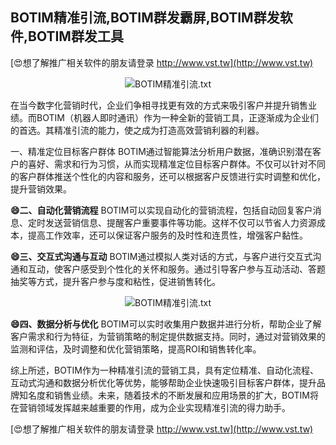 ## **BOTIM精准引流,BOTIM群发霸屏,BOTIM群发软件,BOTIM群发工具**

[😍想了解推广相关软件的朋友请登录 http://www.vst.tw](http://www.vst.tw)

 <center><img src="https://vst.tw/MP4/tuiguang/png/3.png" alt="BOTIM精准引流.txt"></center>

在当今数字化营销时代，企业们争相寻找更有效的方式来吸引客户并提升销售业绩。而BOTIM（机器人即时通讯）作为一种全新的营销工具，正逐渐成为企业们的首选。其精准引流的能力，使之成为打造高效营销利器的利器。

一、精准定位目标客户群体
BOTIM通过智能算法分析用户数据，准确识别潜在客户的喜好、需求和行为习惯，从而实现精准定位目标客户群体。不仅可以针对不同的客户群体推送个性化的内容和服务，还可以根据客户反馈进行实时调整和优化，提升营销效果。

**😄二、自动化营销流程**
BOTIM可以实现自动化的营销流程，包括自动回复客户消息、定时发送营销信息、提醒客户重要事件等功能。这样不仅可以节省人力资源成本，提高工作效率，还可以保证客户服务的及时性和连贯性，增强客户黏性。

**😄三、交互式沟通与互动**
BOTIM通过模拟人类对话的方式，与客户进行交互式沟通和互动，使客户感受到个性化的关怀和服务。通过引导客户参与互动活动、答题抽奖等方式，提升客户参与度和粘性，促进销售转化。

 <center><img src="https://vst.tw/MP4/tuiguang/png/7.png" alt="BOTIM精准引流.txt"></center>

**😄四、数据分析与优化**
BOTIM可以实时收集用户数据并进行分析，帮助企业了解客户需求和行为特征，为营销策略的制定提供数据支持。同时，通过对营销效果的监测和评估，及时调整和优化营销策略，提高ROI和销售转化率。

综上所述，BOTIM作为一种精准引流的营销工具，具有定位精准、自动化流程、互动式沟通和数据分析优化等优势，能够帮助企业快速吸引目标客户群体，提升品牌知名度和销售业绩。未来，随着技术的不断发展和应用场景的扩大，BOTIM将在营销领域发挥越来越重要的作用，成为企业实现精准引流的得力助手。

[😍想了解推广相关软件的朋友请登录 http://www.vst.tw](http://www.vst.tw)



